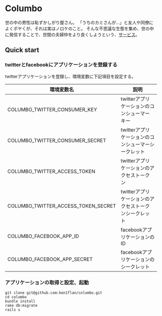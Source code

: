 # Columbo

世の中の男性は恥ずかしがり屋さん。
「うちのカミさんが…」と友人や同僚によくボヤくが、それは実はノロケのこと。
そんな不思議な生態を集め、世の中に発信することで、世間の夫婦仲をより良くしようという、[サービス](http://my-wife-said.herokuapp.com/)。


## Quick start

### twitterとfacebookにアプリケーションを登録する
twitterアプリケーションを登録し、環境変数に下記項目を設定する。


| 環境変数名                          | 説明                                                  |
| ----------------------------------- | ----------------------------------------------------- |
| COLUMBO_TWITTER_CONSUMER_KEY        | twitterアプリケーションのコンシューマーキー           |
| COLUMBO_TWITTER_CONSUMER_SECRET     | twitterアプリケーションのコンシューマーシークレット   |
| COLUMBO_TWITTER_ACCESS_TOKEN        | twitterアプリケーションのアクセストークン             |
| COLUMBO_TWITTER_ACCESS_TOKEN_SECRET | twitterアプリケーションのアクセストークンシークレット |
| COLUMBO_FACEBOOK_APP_ID             | facebookアプリケーションのID                          |
| COLUMBO_FACEBOOK_APP_SECRET         | facebookアプリケーションのシークレット                |


### アプリケーションの取得と設定、起動
```
git clone git@github.com:ken1flan/columbo.git
cd columbo
bundle install
rake db:migrate
rails s
```
